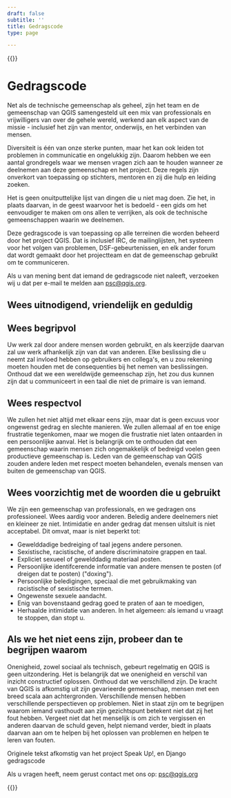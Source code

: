 ```yaml
---
draft: false
subtitle: ''
title: Gedragscode
type: page

---
```

{{<content-start classes="content narrow" >}}
# Gedragscode
Net als de technische gemeenschap als geheel, zijn het team en de gemeenschap van QGIS samengesteld uit een mix van professionals en vrijwilligers van over de gehele wereld, werkend aan elk aspect van de missie - inclusief het zijn van mentor, onderwijs, en het verbinden van mensen.

Diversiteit is één van onze sterke punten, maar het kan ook leiden tot problemen in communicatie en ongelukkig zijn. Daarom hebben we een aantal grondregels waar we mensen vragen zich aan te houden wanneer ze deelnemen aan deze gemeenschap en het project. Deze regels zijn onverkort van toepassing op stichters, mentoren en zij die hulp en leiding zoeken.

Het is geen onuitputtelijke lijst van dingen die u niet mag doen. Zie het, in plaats daarvan, in de geest waarvoor het is bedoeld - een gids om het eenvoudiger te maken om ons allen te verrijken, als ook de technische gemeenschappen waarin we deelnemen.

Deze gedragscode is van toepassing op alle terreinen die worden beheerd door het project QGIS. Dat is inclusief IRC, de mailinglijsten, het systeem voor het volgen van problemen, DSF-gebeurtenissen, en elk ander forum dat wordt gemaakt door het projectteam en dat de gemeenschap gebruikt om te communiceren.

Als u van mening bent dat iemand de gedragscode niet naleeft, verzoeken wij u dat per e-mail te melden aan [psc@qgis.org](mailto:psc%40qgis.org).
## Wees uitnodigend, vriendelijk en geduldig
## Wees begripvol
Uw werk zal door andere mensen worden gebruikt, en als keerzijde daarvan zal uw werk afhankelijk zijn van dat van anderen. Elke beslissing die u neemt zal invloed hebben op gebruikers en collega's, en u zou rekening moeten houden met de consequenties bij het nemen van beslissingen. Onthoud dat we een wereldwijde gemeenschap zijn, het zou dus kunnen zijn dat u communiceert in een taal die niet de primaire is van iemand.
## Wees respectvol
We zullen het niet altijd met elkaar eens zijn, maar dat is geen excuus voor ongewenst gedrag en slechte manieren. We zullen allemaal af en toe enige frustratie tegenkomen, maar we mogen die frustratie niet laten ontaarden in een persoonlijke aanval. Het is belangrijk om te onthouden dat een gemeenschap waarin mensen zich ongemakkelijk of bedreigd voelen geen productieve gemeenschap is. Leden van de gemeenschap van QGIS zouden andere leden met respect moeten behandelen, evenals mensen van buiten de gemeenschap van QGIS.
## Wees voorzichtig met de woorden die u gebruikt
We zijn een gemeenschap van professionals, en we gedragen ons professioneel. Wees aardig voor anderen. Beledig andere deelnemers niet en kleineer ze niet. Intimidatie en ander gedrag dat mensen uitsluit is niet acceptabel. Dit omvat, maar is niet beperkt tot:
- Gewelddadige bedreiging of taal jegens andere personen.
- Sexistische, racistische, of andere discriminatoire grappen en taal.
- Expliciet sexueel of gewelddadig materiaal posten.
- Persoonlijke identifcerende informatie van andere mensen te posten (of dreigen dat te posten) ("doxing").
- Persoonlijke beledigingen, speciaal die met gebruikmaking van racistische of sexistische termen.
- Ongewenste sexuele aandacht.
- Enig van bovenstaand gedrag goed te praten of aan te moedigen, 
- Herhaalde intimidatie van anderen. In het algemeen: als iemand u vraagt te stoppen, dan stopt u.

## Als we het niet eens zijn, probeer dan te begrijpen waarom
Onenigheid, zowel sociaal als technisch, gebeurt regelmatig en QGIS is geen uitzondering. Het is belangrijk dat we onenigheid en verschil van inzicht constructief oplossen. Onthoud dat we verschillend zijn. De kracht van QGIS is afkomstig uit zijn gevarieerde gemeenschap, mensen met een breed scala aan achtergronden. Verschillende mensen hebben verschillende perspectieven op problemen. Niet in staat zijn om te begrijpen waarom iemand vasthoudt aan zijn gezichtspunt betekent niet dat zij het fout hebben. Vergeet niet dat het menselijk is om zich te vergissen en anderen daarvan de schuld geven, helpt niemand verder, biedt in plaats daarvan aan om te helpen bij het oplossen van problemen en helpen te leren van fouten.

Originele tekst afkomstig van het project Speak Up!, en Django gedragscode

Als u vragen heeft, neem gerust contact met ons op: [psc@qgis.org](mailto:psc%40qgis.org)

{{<content-end >}}
